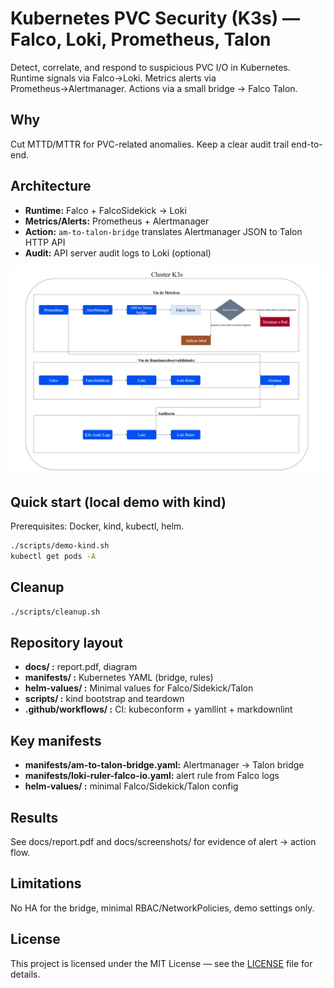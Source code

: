 # Kubernetes PVC Security (K3s) — Falco, Loki, Prometheus, Talon

Detect, correlate, and respond to suspicious PVC I/O in Kubernetes.  
Runtime signals via Falco→Loki. Metrics alerts via Prometheus→Alertmanager. Actions via a small bridge → Falco Talon.

## Why

Cut MTTD/MTTR for PVC-related anomalies. Keep a clear audit trail end-to-end.

## Architecture

- **Runtime:** Falco + FalcoSidekick → Loki
- **Metrics/Alerts:** Prometheus + Alertmanager
- **Action:** `am-to-talon-bridge` translates Alertmanager JSON to Talon HTTP API
- **Audit:** API server audit logs to Loki (optional)

![Architecture](docs/architecture.png)

## Quick start (local demo with kind)

Prerequisites: Docker, kind, kubectl, helm.

```bash
./scripts/demo-kind.sh
kubectl get pods -A 
```

## Cleanup

```bash
./scripts/cleanup.sh
```

## Repository layout

- **docs/ :** report.pdf, diagram
- **manifests/ :** Kubernetes YAML (bridge, rules)
- **helm-values/ :** Minimal values for Falco/Sidekick/Talon
- **scripts/ :** kind bootstrap and teardown
- **.github/workflows/ :** CI: kubeconform + yamllint + markdownlint

## Key manifests

- **manifests/am-to-talon-bridge.yaml:** Alertmanager → Talon bridge
- **manifests/loki-ruler-falco-io.yaml:** alert rule from Falco logs
- **helm-values/ :** minimal Falco/Sidekick/Talon config

## Results

See docs/report.pdf and docs/screenshots/ for evidence of alert → action flow.

## Limitations

No HA for the bridge, minimal RBAC/NetworkPolicies, demo settings only.

## License

This project is licensed under the MIT License — see the [LICENSE](LICENSE) file for details.